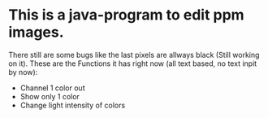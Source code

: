 # This is a java-program to edit ppm images.
There still are some bugs like the last pixels are allways black (Still working on it).
These are the Functions it has right now (all text based, no text inpit by now):
  - Channel 1 color out
  - Show only 1 color
  - Change light intensity of colors